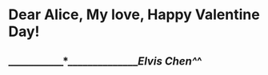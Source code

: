 # Dear Alice, My love, Happy Valentine Day!  
## ___________*_______________Elvis Chen^_^
[logo]: https://github.com/adam-p/markdown-here/raw/master/src/common/images/icon48.png "title text" 
